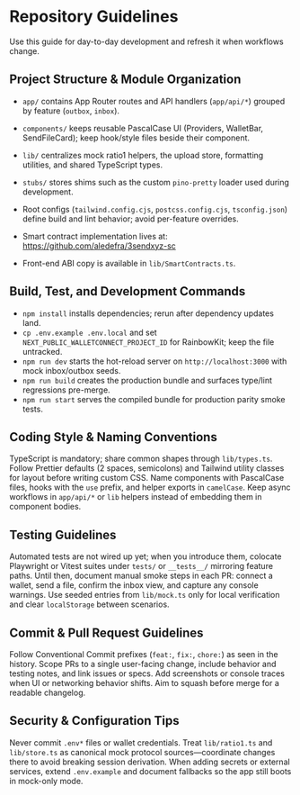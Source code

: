 # Repository Guidelines

Use this guide for day-to-day development and refresh it when workflows change.

## Project Structure & Module Organization

- `app/` contains App Router routes and API handlers (`app/api/*`) grouped by feature (`outbox`, `inbox`).
- `components/` keeps reusable PascalCase UI (Providers, WalletBar, SendFileCard); keep hook/style files beside their component.
- `lib/` centralizes mock ratio1 helpers, the upload store, formatting utilities, and shared TypeScript types.
- `stubs/` stores shims such as the custom `pino-pretty` loader used during development.
- Root configs (`tailwind.config.cjs`, `postcss.config.cjs`, `tsconfig.json`) define build and lint behavior; avoid per-feature overrides.

- Smart contract implementation lives at: https://github.com/aledefra/3sendxyz-sc
- Front-end ABI copy is available in `lib/SmartContracts.ts`.

## Build, Test, and Development Commands

- `npm install` installs dependencies; rerun after dependency updates land.
- `cp .env.example .env.local` and set `NEXT_PUBLIC_WALLETCONNECT_PROJECT_ID` for RainbowKit; keep the file untracked.
- `npm run dev` starts the hot-reload server on `http://localhost:3000` with mock inbox/outbox seeds.
- `npm run build` creates the production bundle and surfaces type/lint regressions pre-merge.
- `npm run start` serves the compiled bundle for production parity smoke tests.

## Coding Style & Naming Conventions

TypeScript is mandatory; share common shapes through `lib/types.ts`. Follow Prettier defaults (2 spaces, semicolons) and Tailwind utility classes for layout before writing custom CSS. Name components with PascalCase files, hooks with the `use` prefix, and helper exports in `camelCase`. Keep async workflows in `app/api/*` or `lib` helpers instead of embedding them in component bodies.

## Testing Guidelines

Automated tests are not wired up yet; when you introduce them, colocate Playwright or Vitest suites under `tests/` or `__tests__/` mirroring feature paths. Until then, document manual smoke steps in each PR: connect a wallet, send a file, confirm the inbox view, and capture any console warnings. Use seeded entries from `lib/mock.ts` only for local verification and clear `localStorage` between scenarios.

## Commit & Pull Request Guidelines

Follow Conventional Commit prefixes (`feat:`, `fix:`, `chore:`) as seen in the history. Scope PRs to a single user-facing change, include behavior and testing notes, and link issues or specs. Add screenshots or console traces when UI or networking behavior shifts. Aim to squash before merge for a readable changelog.

## Security & Configuration Tips

Never commit `.env*` files or wallet credentials. Treat `lib/ratio1.ts` and `lib/store.ts` as canonical mock protocol sources—coordinate changes there to avoid breaking session derivation. When adding secrets or external services, extend `.env.example` and document fallbacks so the app still boots in mock-only mode.
